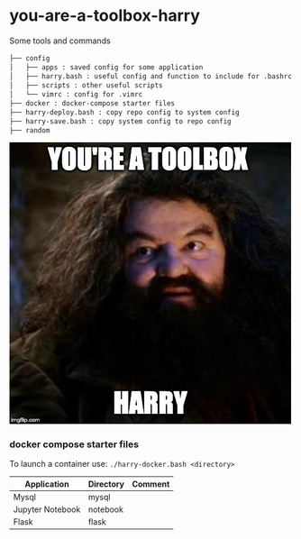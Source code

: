 # you-are-a-toolbox-harry
Some tools and commands 
```
├── config
│   ├── apps : saved config for some application 
│   ├── harry.bash : useful config and function to include for .bashrc
│   ├── scripts : other useful scripts 
│   └── vimrc : config for .vimrc
├── docker : docker-compose starter files  
├── harry-deploy.bash : copy repo config to system config
├── harry-save.bash : copy system config to repo config
├── random
```

![lol](random/harry.jpg)


### docker compose starter files 
To launch a container use: `./harry-docker.bash <directory>` 

| Application | Directory | Comment |
|---|---|---|
| Mysql  | mysql  |  |
| Jupyter Notebook | notebook |   |
| Flask  | flask |   |
